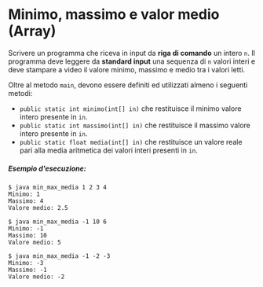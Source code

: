 # Minimo, massimo e valor medio (Array)

Scrivere un programma che riceva in input da **riga di comando** un intero `n`.
Il programma deve leggere da **standard input** una sequenza di `n` valori interi e deve stampare a video il valore minimo, massimo e medio tra i valori letti.

Oltre al metodo `main`, devono essere definiti ed utilizzati almeno i seguenti metodi:
* `public static int minimo(int[] in)` che restituisce il minimo valore intero presente in `in`.
* `public static int massimo(int[] in)` che restituisce il massimo valore intero presente in `in`.
* `public static float media(int[] in)` che restituisce un valore reale pari alla media aritmetica dei valori interi presenti in `in`.

##### Esempio d'esecuzione:

```text
$ java min_max_media 1 2 3 4
Minimo: 1
Massimo: 4
Valore medio: 2.5

$ java min_max_media -1 10 6 
Minimo: -1
Massimo: 10
Valore medio: 5

$ java min_max_media -1 -2 -3
Minimo: -3
Massimo: -1
Valore medio: -2
```
